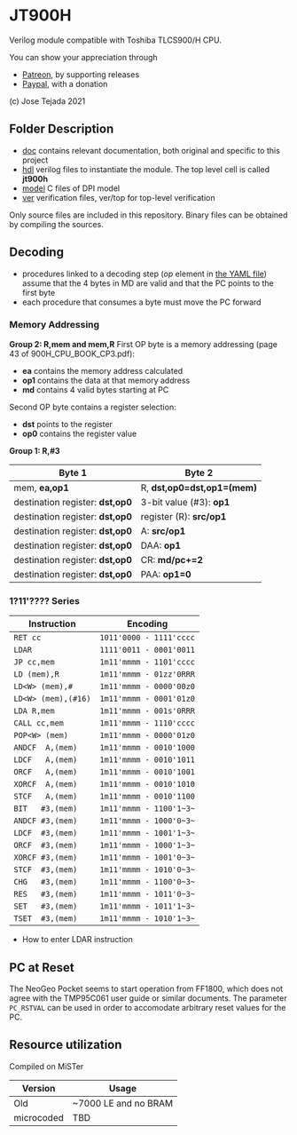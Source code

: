 # JT900H

Verilog module compatible with Toshiba TLCS900/H CPU.

You can show your appreciation through
* [Patreon](https://patreon.com/jotego), by supporting releases
* [Paypal](https://paypal.me/topapate), with a donation

(c) Jose Tejada 2021

## Folder Description

* [doc](doc) contains relevant documentation, both original and specific to this project
* [hdl](hdl) verilog files to instantiate the module. The top level cell is called **jt900h**
* [model](model) C files of DPI model
* [ver](ver) verification files, ver/top for top-level verification

Only source files are included in this repository. Binary files can be obtained by compiling the sources.

## Decoding

- procedures linked to a decoding step (_op_ element in [the YAML file](hdl/900h.yaml)) assume that the 4 bytes in MD are valid and that the PC points to the first byte
- each procedure that consumes a byte must move the PC forward

### Memory Addressing

**Group 2: R,mem and mem,R**
First OP byte is a memory addressing (page 43 of 900H_CPU_BOOK_CP3.pdf):

- **ea** contains the memory address calculated
- **op1** contains the data at that memory address
- **md** contains 4 valid bytes starting at PC

Second OP byte contains a register selection:

- **dst** points to the register
- **op0** contains the register value

**Group 1: R,#3**

| Byte 1                            | Byte 2                       |
| --------------------------------- | ---------------------------- |
| mem, **ea,op1**                   | R, **dst,op0=dst,op1=(mem)** |
| destination register: **dst,op0** | 3-bit value (#3): **op1**    |
| destination register: **dst,op0** | register (R): **src/op1**    |
| destination register: **dst,op0** | A: **src/op1**               |
| destination register: **dst,op0** | DAA: **op1**                 |
| destination register: **dst,op0** | CR:  **md/pc+=2**            |
| destination register: **dst,op0** | PAA: **op1=0**               |

###  1?11'???? Series

| Instruction         | Encoding                  |
| ------------------- | ------------------------- |
| `RET cc           ` | `1011'0000 - 1111'cccc`   |
| `LDAR             ` | `1111'0011 - 0001'0011`   |
| `JP cc,mem        ` | `1m11'mmmm - 1101'cccc`   |
| `LD (mem),R       ` | `1m11'mmmm - 01zz'0RRR`   |
| `LD<W> (mem),#    ` | `1m11'mmmm - 0000'00z0`   |
| `LD<W> (mem),(#16)` | `1m11'mmmm - 0001'01z0`   |
| `LDA R,mem        ` | `1m11'mmmm - 001s'0RRR`   |
| `CALL cc,mem      ` | `1m11'mmmm - 1110'cccc`   |
| `POP<W> (mem)     ` | `1m11'mmmm - 0000'01z0`   |
| `ANDCF  A,(mem)   ` | `1m11'mmmm - 0010'1000`   |
| `LDCF   A,(mem)   ` | `1m11'mmmm - 0010'1011`   |
| `ORCF   A,(mem)   ` | `1m11'mmmm - 0010'1001`   |
| `XORCF  A,(mem)   ` | `1m11'mmmm - 0010'1010`   |
| `STCF   A,(mem)   ` | `1m11'mmmm - 0010'1100`   |
| `BIT   #3,(mem)   ` | `1m11'mmmm - 1100'1~3~`   |
| `ANDCF #3,(mem)   ` | `1m11'mmmm - 1000'0~3~`   |
| `LDCF  #3,(mem)   ` | `1m11'mmmm - 1001'1~3~`   |
| `ORCF  #3,(mem)   ` | `1m11'mmmm - 1000'1~3~`   |
| `XORCF #3,(mem)   ` | `1m11'mmmm - 1001'0~3~`   |
| `STCF  #3,(mem)   ` | `1m11'mmmm - 1010'0~3~`   |
| `CHG   #3,(mem)   ` | `1m11'mmmm - 1100'0~3~`   |
| `RES   #3,(mem)   ` | `1m11'mmmm - 1011'0~3~`   |
| `SET   #3,(mem)   ` | `1m11'mmmm - 1011'1~3~`   |
| `TSET  #3,(mem)   ` | `1m11'mmmm - 1010'1~3~`   |





- How to enter LDAR instruction

## PC at Reset

The NeoGeo Pocket seems to start operation from FF1800, which does not agree with the TMP95C061 user guide or similar documents. The parameter `PC_RSTVAL` can be used in order to accomodate arbitrary reset values for the PC.

## Resource utilization

Compiled on MiSTer

| Version    | Usage                |
| ---------- | -------------------- |
| Old        | ~7000 LE and no BRAM |
| microcoded | TBD                  |
